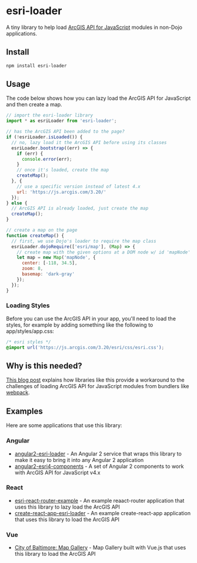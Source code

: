 # esri-loader
A tiny library to help load [ArcGIS API for JavaScript](https://developers.arcgis.com/javascript/) modules in non-Dojo applications.

## Install
```bash
npm install esri-loader
```

## Usage
The code below shows how you can lazy load the ArcGIS API for JavaScript and then create a map.

```js
// import the esri-loader library
import * as esriLoader from 'esri-loader';

// has the ArcGIS API been added to the page?
if (!esriLoader.isLoaded()) {
  // no, lazy load it the ArcGIS API before using its classes
  esriLoader.bootstrap((err) => {
    if (err) {
      console.error(err);
    }
    // once it's loaded, create the map
    createMap();
  }, {
    // use a specific version instead of latest 4.x
    url: 'https://js.arcgis.com/3.20/'
  });
} else {
  // ArcGIS API is already loaded, just create the map
  createMap();
}

// create a map on the page
function createMap() {
  // first, we use Dojo's loader to require the map class
  esriLoader.dojoRequire(['esri/map'], (Map) => {
    // create map with the given options at a DOM node w/ id 'mapNode' 
    let map = new Map('mapNode', {
      center: [-118, 34.5],
      zoom: 8,
      basemap: 'dark-gray'
    });
  });
}
```

### Loading Styles

Before you can use the ArcGIS API in your app, you'll need to load the styles, for example by adding something like the following to app/styles/app.css:

```css
/* esri styles */
@import url('https://js.arcgis.com/3.20/esri/css/esri.css');
```

## Why is this needed?
[This blog post](http://tomwayson.com/2016/11/27/using-the-arcgis-api-for-javascript-in-applications-built-with-webpack/) explains how libraries like this provide a workaround to the challenges of loading ArcGIS API for JavaScript modules from bundlers like [webpack](http://webpack.github.io/).

## Examples
Here are some applications that use this library:

### Angular
 - [angular2-esri-loader](https://github.com/tomwayson/angular2-esri-loader) - An Angular 2 service that wraps this library to make it easy to bring it into any Angular 2 application
 - [angular2-esri4-components](https://github.com/kgs916/angular2-esri4-components) - A set of Angular 2 components to work with ArcGIS API for JavaScript v4.x

### React
 - [esri-react-router-example](https://github.com/tomwayson/esri-react-router-example) - An example reaact-router application that uses this library to lazy load the ArcGIS API
 - [create-react-app-esri-loader](https://github.com/davetimmins/create-react-app-esri-loader/) - An example create-react-app application that uses this library to load the ArcGIS API

### Vue
 - [City of Baltimore: Map Gallery](https://github.com/oppoudel/MapGallery_Vue) - Map Gallery built with Vue.js that uses this library to load the ArcGIS API
